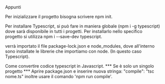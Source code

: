 Appunti

Per inizializzare il progetto bisogna scrivere npm init.

Per installare Typescript, si può fare in maniera globale (npm i -g typescript) dove sarà disponibile in tutti i progetti.
Per installarlo nello specifico progetto si utilizza npm i --save-dev typescript.

verrà importato il file package-lock.json e node_modules, dove all'interno sono installate le librerie che importiamo con node. (In questo caso Typescript).

Come convertire codice typescript in Javascript.
*** Se è solo un singolo progetto ***
Aprire package.json e inserire nuova stringa:
"compile": "tsc nome.ts"
inoltre usare il comando 'npm run compile'.